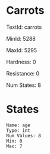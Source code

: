 # Carrots

TextId: carrots

MinId: 5288

MaxId: 5295

Hardness: 0

Resistance: 0


Num States: 8

# States
```
Name: age
Type: int
Num Values: 8
Min: 0
Max: 7
```